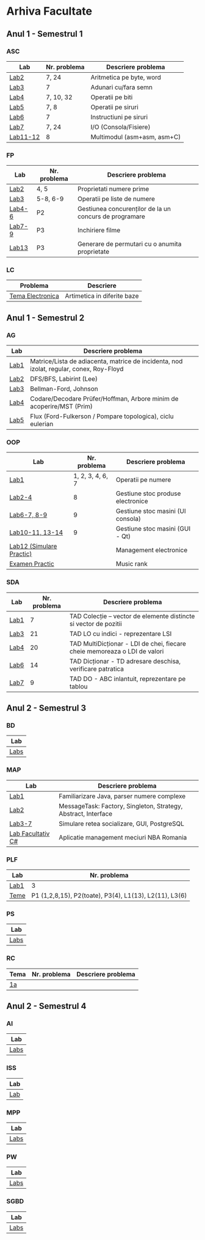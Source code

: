 # Arhiva Facultate

## Anul 1 - Semestrul 1

### ASC
|   Lab                                                | Nr. problema| Descriere problema           |
|------------------------------------------------------|------------|-------------------------------|
|   [Lab2](https://github.com/stefnmUBB/ASC_Lab2_7)    | 7, 24      | Aritmetica pe byte, word      |
|   [Lab3](https://github.com/stefnmUBB/ASC_Lab3_7)    | 7          | Adunari cu/fara semn          |
|   [Lab4](https://github.com/stefnmUBB/ASC_Lab4_7)    | 7, 10, 32  | Operatii pe biti              |
|   [Lab5](https://github.com/stefnmUBB/ASC_Lab5_7)    | 7, 8       | Operatii pe siruri            |
|   [Lab6](https://github.com/stefnmUBB/ASC_Lab6_7)    | 7          | Instructiuni pe siruri        |
|   [Lab7](https://github.com/stefnmUBB/ASC_Lab7_7)    | 7, 24      | I/O (Consola/Fisiere)         |
|   [Lab11-12](https://github.com/stefnmUBB/ASC_Lab11_7) | 8     | Multimodul (asm+asm, asm+C)       |

### FP

|   Lab                                                | Nr. problema| Descriere problema           |
|------------------------------------------------------|------------|-------------------------------|
|   [Lab2](https://github.com/stefnmUBB/FP_Lab2)       |    4, 5    | Proprietati numere prime      |
|   [Lab3](https://github.com/stefnmUBB/FP_Lab3)       | 5-8, 6-9   | Operatii pe liste de numere   |
|   [Lab4-6](https://github.com/stefnmUBB/FP_Lab4-6)   | P2         | Gestiunea concurenților de la un concurs de programare |
|   [Lab7-9](https://github.com/stefnmUBB/FP_Lab7-9)   | P3         | Inchiriere filme              |
|   [Lab13](https://github.com/stefnmUBB/FP_Lab13)     | P3         | Generare de permutari cu o anumita proprietate                              |

### LC

|   Problema                                           | Descriere                     |
|------------------------------------------------------|-------------------------------|
|   [Tema Electronica](https://github.com/stefnmUBB/LC_TemaElectronica)       |  Artimetica in diferite baze     |

## Anul 1 - Semestrul 2

### AG

|   Lab                                                | Descriere problema           |
|------------------------------------------------------|--------------------------------------------|
|   [Lab1](https://github.com/stefnmUBB/AG_Lab1)       | Matrice/Lista de adiacenta, matrice de incidenta, nod izolat, regular, conex, Roy-Floyd |
|   [Lab2](https://github.com/stefnmUBB/AG_Lab2)       | DFS/BFS, Labirint (Lee) |
|   [Lab3](https://github.com/stefnmUBB/AG_Lab3)       | Bellman-Ford, Johnson |
|   [Lab4](https://github.com/stefnmUBB/AG_Lab4)       | Codare/Decodare Prüfer/Hoffman, Arbore minim de acoperire/MST (Prim) |
|   [Lab5](https://github.com/stefnmUBB/AG_Lab5)       | Flux (Ford-Fulkerson / Pompare topologica), ciclu eulerian |

### OOP

|   Lab                                                | Nr. problema      | Descriere problema           |
|------------------------------------------------------|-------------------|-------------------------------|
|   [Lab1](https://github.com/stefnmUBB/OOP_Lab1)           | 1, 2, 3, 4, 6, 7  | Operatii pe numere      |
|   [Lab2-4](https://github.com/stefnmUBB/OOP_Lab2-4)       | 8                 | Gestiune stoc produse electronice   |
|   [Lab6-7, 8-9](https://github.com/stefnmUBB/OOP_Lab6-7)  | 9                 | Gestiune stoc masini (UI consola) |
|   [Lab10-11, 13-14](https://github.com/stefnmUBB/OOP_Lab10-11)   | 9         | Gestiune stoc masini (GUI - Qt)    |
|   [Lab12 (Simulare Practic)](https://github.com/stefnmUBB/OOP_SimularePractic)   |          | Management electronice   |
|   [Examen Practic](https://github.com/stefnmUBB/OOP_ExamenPractic)   |          | Music rank   |

### SDA
|   Lab                                                | Nr. problema| Descriere problema           |
|------------------------------------------------------|------------|-------------------------------|
|   [Lab1](https://github.com/stefnmUBB/SDA_Lab1_P7)   | 7          | TAD Colecție – vector de elemente distincte si vector de pozitii |
|   [Lab3](https://github.com/stefnmUBB/SDA_Lab3_P21)  | 21         | TAD LO cu indici - reprezentare LSI |
|   [Lab4](https://github.com/stefnmUBB/SDA_Lab4_P20)  | 20         | TAD MultiDicționar - LDI de chei, fiecare cheie memoreaza o LDI de valori |
|   [Lab6](https://github.com/stefnmUBB/SDA_Lab6_P14)  | 14         | TAD Dicționar - TD adresare deschisa, verificare patratica              |
|   [Lab7](https://github.com/stefnmUBB/SDA_Lab7_P9)   | 9          | TAD DO - ABC inlantuit, reprezentare pe tablou                              |


## Anul 2 - Semestrul 3

### BD
|   Lab                                                |
|-----------------------------------------------------|
| [Labs](https://github.com/stefnmUBB/BD_Lab)        |

### MAP
|   Lab                                                    | Descriere problema           |
|----------------------------------------------------------|-------------------------------|
| [Lab1](https://github.com/stefnmUBB/MAP_Lab1)            | Familiarizare Java, parser numere complexe |
| [Lab2](https://github.com/stefnmUBB/MAP_Lab2)            | MessageTask: Factory, Singleton, Strategy, Abstract, Interface |
| [Lab3-7](https://github.com/stefnmUBB/MAP_SocialNetwork) | Simulare retea socializare, GUI, PostgreSQL |
| [Lab Facultativ C#](https://github.com/stefnmUBB/MAP_LabFacultativCS) | Aplicatie management meciuri NBA Romania |




### PLF
|   Lab                                                | Nr. problema|
|------------------------------------------------------|------------|
| [Lab1](https://github.com/stefnmUBB/PLF_Lab1)        | 3           |
| [Teme](https://github.com/stefnmUBB/PLF_TEME)        | P1 (1,2,8,15), P2(toate), P3(4), L1(13), L2(11), L3(6) |


### PS
|   Lab                                                |
|-----------------------------------------------------|
| [Labs](https://github.com/stefnmUBB/PS_Labs)        |

### RC
|  Tema                                                 | Nr. problema| Descriere problema           |
|------------------------------------------------------|------------|-------------------------------|
| [1a](https://github.com/stefnmUBB/RC_Tema_1a)        |             |                              |


## Anul 2 - Semestrul 4

### AI
|   Lab                                                |
|-----------------------------------------------------|
| [Labs](https://github.com/stefnmUBB/AI_Labs)        |


### ISS
|   Lab                                                |
|-----------------------------------------------------|
| [Lab](https://github.com/stefnmUBB/ISS_Lab)        |




### MPP
|   Lab                                                |
|-----------------------------------------------------|
| [Labs](https://github.com/stefnmUBB/MPP_Lab)        |



### PW
|   Lab                                                |
|-----------------------------------------------------|
| [Labs](https://github.com/stefnmUBB/PW_Labs)        |

### SGBD
|   Lab                                                |
|-----------------------------------------------------|
| [Labs](https://github.com/stefnmUBB/SGBD_Labs)        |

